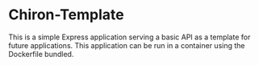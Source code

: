 # Chiron-Template

This is a simple Express application serving a basic API as a template for future applications. This application can be run in a container using the Dockerfile bundled.